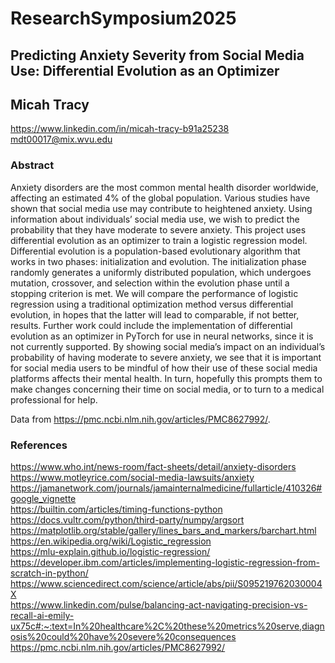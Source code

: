 # ResearchSymposium2025
## Predicting Anxiety Severity from Social Media Use: Differential Evolution as an Optimizer
## Micah Tracy
https://www.linkedin.com/in/micah-tracy-b91a25238  
mdt00017@mix.wvu.edu

### Abstract
Anxiety disorders are the most common mental health disorder worldwide, affecting an estimated 4% of the global population. Various studies have shown that social media use may contribute to heightened anxiety. Using information about individuals’ social media use, we wish to predict the probability that they have moderate to severe anxiety. This project uses differential evolution as an optimizer to train a logistic regression model. Differential evolution is a population-based evolutionary algorithm that works in two phases: initialization and evolution. The initialization phase randomly generates a uniformly distributed population, which undergoes mutation, crossover, and selection within the evolution phase until a stopping criterion is met. We will compare the performance of logistic regression using a traditional optimization method versus differential evolution, in hopes that the latter will lead to comparable, if not better, results. Further work could include the implementation of differential evolution as an optimizer in PyTorch for use in neural networks, since it is not currently supported. By showing social media’s impact on an individual’s probability of having moderate to severe anxiety, we see that it is important for social media users to be mindful of how their use of these social media platforms affects their mental health. In turn, hopefully this prompts them to make changes concerning their time on social media, or to turn to a medical professional for help. 

Data from https://pmc.ncbi.nlm.nih.gov/articles/PMC8627992/.


### References
https://www.who.int/news-room/fact-sheets/detail/anxiety-disorders  
https://www.motleyrice.com/social-media-lawsuits/anxiety  
https://jamanetwork.com/journals/jamainternalmedicine/fullarticle/410326#google_vignette  
https://builtin.com/articles/timing-functions-python  
https://docs.vultr.com/python/third-party/numpy/argsort  
https://matplotlib.org/stable/gallery/lines_bars_and_markers/barchart.html  
https://en.wikipedia.org/wiki/Logistic_regression  
https://mlu-explain.github.io/logistic-regression/  
https://developer.ibm.com/articles/implementing-logistic-regression-from-scratch-in-python/  
https://www.sciencedirect.com/science/article/abs/pii/S095219762030004X  
https://www.linkedin.com/pulse/balancing-act-navigating-precision-vs-recall-ai-emily-ux75c#:~:text=In%20healthcare%2C%20these%20metrics%20serve,diagnosis%20could%20have%20severe%20consequences  
https://pmc.ncbi.nlm.nih.gov/articles/PMC8627992/  
